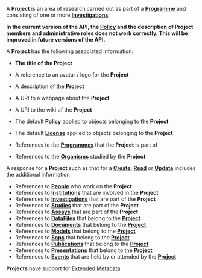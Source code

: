 <a name="projects"></a>A **Project** is an area of research carried out as part of a <a href="#programmes">**Programme**</a> and consisting of one or more <a href="#investigations">**Investigations**</a>.

**In the current version of the API, the <a href="#Policy">Policy</a> and the description of Project members and administrative roles does not work correctly.  This will be improved in future versions of the API.**

A **Project** has the following associated information:

* **The title of the Project**
* A reference to an avatar / logo for the **Project**
* A description of the **Project**
* A URI to a webpage about the **Project**
* A URI to the wiki of the **Project**
* The default <a href="#Policy">**Policy**</a> applied to objects belonging to the **Project**
* The default <a href="#License">**License**</a> applied to objects belonging to the **Project**

* References to the <a href="#programmes">**Programmes**</a> that the **Project** is part of
* References to the <a href="#organisms">**Organisms**</a> studied by the **Project**

A response for a **Project** such as that for a <a href="#create">**Create**</a>, <a href="#read">**Read**</a> or <a href="#update">**Update**</a> includes the additional information

* References to <a href="#people">**People**</a> who work on the **Project**
* References to <a href="#institutions">**Institutions**</a> that are involved in the **Project**
* References to <a href="#investigations">**Investigations**</a> that are part of the **Project**
* References to <a href="#studies">**Studies**</a> that are part of the **Project**
* References to <a href="#assays">**Assays**</a> that are part of the **Project**
* References to <a href="#dataFiles">**DataFiles**</a> that belong to the <a href="#projects">**Project**</a>
* References to <a href="#documents">**Documents**</a> that belong to the <a href="#projects">**Project**</a>
* References to <a href="#models">**Models**</a> that belong to the <a href="#projects">**Project**</a>
* References to <a href="#sops">**Sops**</a> that belong to the <a href="#projects">**Project**</a>
* References to <a href="#publications">**Publications**</a> that belong to the <a href="#projects">**Project**</a>
* References to <a href="#presentations">**Presentations**</a> that belong to the <a href="#projects">**Project**</a>
* References to <a href="#events">**Events**</a> that are held by or attended by the <a href="#projects">**Project**</a>

**Projects** have support for [Extended Metadata](/api#section/Extended-Metadata)

